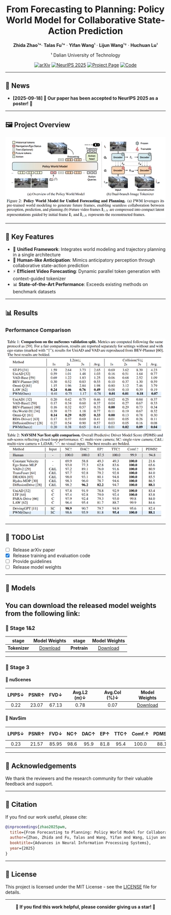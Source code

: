 <div align="center">

# **From Forecasting to Planning: Policy World Model for Collaborative State-Action Prediction**

**Zhida Zhao**¹*· **Talas Fu**¹* · **Yifan Wang**¹ · **Lijun Wang**¹† · **Huchuan Lu**¹

¹ Dalian University of Technology

[![arXiv](https://img.shields.io/badge/arXiv-Coming%20Soon-b31b1b.svg)](https://arxiv.org/abs/2510.19654) [![NeurIPS 2025](https://img.shields.io/badge/NeurIPS-2025-4b44ce.svg)](https://neurips.cc/virtual/2025/poster/115790) [![Project Page](https://img.shields.io/badge/Project-Page-green.svg)](https://6550zhao.github.io/Policy-World-Model/) [![Code](https://img.shields.io/badge/Code-Coming%20Soon-blue.svg)](https://github.com/6550Zhao/Policy-World-Model)

</div>

---

## 📰 News

- **[2025-09-18] 🎉 Our paper has been accepted to NeurIPS 2025 as a poster! 🎉**

---

## 🖼️ Project Overview

<!-- Project Main Figure Placeholder -->
<div align="center">
<img src="assets/paper_figure.png" alt="Policy World Model Overview" width="800">
</div>

---

## 🚀 Key Features

- 🔗 **Unified Framework**: Integrates world modeling and trajectory planning in a single architecture
- 🧠 **Human-like Anticipation**: Mimics anticipatory perception through collaborative state-action prediction  
- ⚡ **Efficient Video Forecasting**: Dynamic parallel token generation with context-guided tokenizer
- 📊 **State-of-the-Art Performance**: Exceeds existing methods on benchmark datasets

---

## 📊 Results

### Performance Comparison

<!-- Replace with your results table image -->
<div align="center">
<img src="assets/results_table.png" alt="Performance Comparison Results" width="800">
</div>

---

## 🎯 TODO List

- [ ] Release arXiv paper
- [x] Release training and evaluation code
- [ ] Provide guidelines
- [ ] Release model weights

---
## 🧠 Models
You can download the released model weights from the following link:
---

### 🔹 Stage 1&2
| stage | Model Weights |stage | Model Weights |
|:------:|:-----:|:----:|:------------:|
| **Tokenizer** | [Download](https://huggingface.co/zzzz12334/Policy_World_Model/tree/main/tokenizer) | **Pretrain** | [Download](https://huggingface.co/zzzz12334/Policy_World_Model/tree/main/pre-training) |
---
### 🔹 Stage 3
#### 🔹 nuScenes
| LPIPS↓ | PSNR↑ | FVD↓ | Avg.L2 (m)↓ | Avg.Col (%)↓ | Model Weights |
|:------:|:-----:|:----:|:------------:|:------------:|:-------------:|
| 0.22   | 23.07 | 67.13| 0.78         | 0.07         | [Download](https://huggingface.co/zzzz12334/Policy_World_Model/tree/main/ckpt_sft_nuscenes_wo_ego) |
#### 🔹 NavSim
| LPIPS↓ | PSNR↑ | FVD↓ | NC↑ | DAC↑ | EP↑ | TTC↑ | Comf.↑ | PDMS↑ | Model Weights |
|:------:|:-----:|:----:|:--:|:--:|:--:|:--:|:-----:|:---:|:-------------:|
| 0.23   | 21.57 | 85.95| 98.6 | 95.9 | 81.8 | 95.4 | 100.0 | 88.1 | [Download](https://huggingface.co/zzzz12334/Policy_World_Model/tree/main/ckpt_sft_navsim) |

---
## 🙏 Acknowledgements

We thank the reviewers and the research community for their valuable feedback and support.

---

## 📖 Citation

If you find our work useful, please cite:

```bibtex
@inproceedings{zhao2025pwm,
  title={From Forecasting to Planning: Policy World Model for Collaborative State-Action Prediction},
  author={Zhao, Zhida and Fu, Talas and Wang, Yifan and Wang, Lijun and Lu, Huchuan},
  booktitle={Advances in Neural Information Processing Systems},
  year={2025}
}
```

---

## 📄 License

This project is licensed under the MIT License - see the [LICENSE](LICENSE) file for details.

---

<div align="center">

**🌟 If you find this work helpful, please consider giving us a star! 🌟**

</div>
